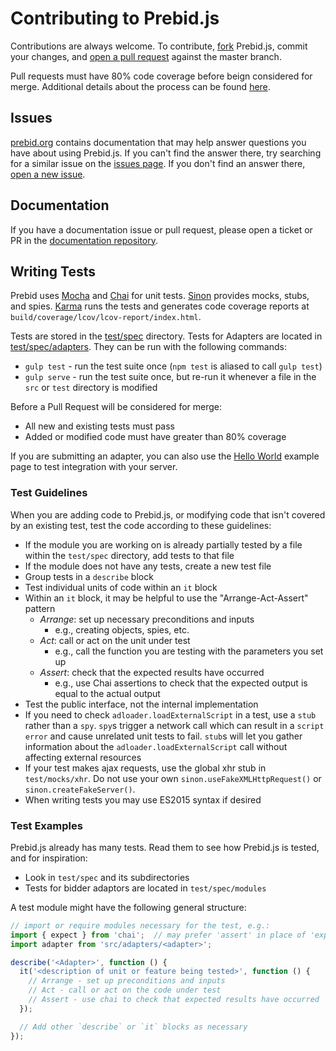 # Contributing to Prebid.js
Contributions are always welcome. To contribute, [fork](https://help.github.com/articles/fork-a-repo/) Prebid.js,
commit your changes, and [open a pull request](https://help.github.com/articles/using-pull-requests/) against the
master branch.

Pull requests must have 80% code coverage before beign considered for merge.
Additional details about the process can be found [here](./PR_REVIEW.md).

## Issues
[prebid.org](http://prebid.org/) contains documentation that may help answer questions you have about using Prebid.js.
If you can't find the answer there, try searching for a similar issue on the [issues page](https://github.com/prebid/Prebid.js/issues).
If you don't find an answer there, [open a new issue](https://github.com/prebid/Prebid.js/issues/new).

## Documentation
If you have a documentation issue or pull request, please open a ticket or PR in the [documentation repository](https://github.com/prebid/prebid.github.io).

## Writing Tests

Prebid uses [Mocha](http://mochajs.org/) and [Chai](http://chaijs.com/) for unit tests. [Sinon](http://sinonjs.org/)
provides mocks, stubs, and spies. [Karma](https://karma-runner.github.io/1.0/index.html) runs the tests and generates
code coverage reports at `build/coverage/lcov/lcov-report/index.html`.

Tests are stored in the [test/spec](test/spec) directory. Tests for Adapters are located in [test/spec/adapters](test/spec/adapters).
They can be run with the following commands:

- `gulp test` - run the test suite once (`npm test` is aliased to call `gulp test`)
- `gulp serve` - run the test suite once, but re-run it whenever a file in the `src` or `test` directory is modified

Before a Pull Request will be considered for merge:

- All new and existing tests must pass
- Added or modified code must have greater than 80% coverage

If you are submitting an adapter, you can also use the [Hello World](integrationExamples/gpt/hello_world.html) example page to test integration with your server.

### Test Guidelines
When you are adding code to Prebid.js, or modifying code that isn't covered by an existing test, test the code according to these guidelines:

- If the module you are working on is already partially tested by a file within the `test/spec` directory, add tests to that file
- If the module does not have any tests, create a new test file
- Group tests in a `describe` block
- Test individual units of code within an `it` block
- Within an `it` block, it may be helpful to use the "Arrange-Act-Assert" pattern
  - _Arrange_: set up necessary preconditions and inputs
    - e.g., creating objects, spies, etc.
  - _Act_: call or act on the unit under test
    - e.g., call the function you are testing with the parameters you set up
  - _Assert_: check that the expected results have occurred
    - e.g., use Chai assertions to check that the expected output is equal to the actual output
- Test the public interface, not the internal implementation
- If you need to check `adloader.loadExternalScript` in a test, use a `stub` rather than a `spy`. `spy`s trigger a network call which can result in a `script error` and cause unrelated unit tests to fail. `stub`s will let you gather information about the `adloader.loadExternalScript` call without affecting external resources
- If your test makes ajax requests, use the global xhr stub in `test/mocks/xhr`. Do not use your own `sinon.useFakeXMLHttpRequest()` or `sinon.createFakeServer()`.
- When writing tests you may use ES2015 syntax if desired

### Test Examples
Prebid.js already has many tests. Read them to see how Prebid.js is tested, and for inspiration:

- Look in `test/spec` and its subdirectories
- Tests for bidder adaptors are located in `test/spec/modules`

A test module might have the following general structure:

```JavaScript
// import or require modules necessary for the test, e.g.:
import { expect } from 'chai';  // may prefer 'assert' in place of 'expect'
import adapter from 'src/adapters/<adapter>';

describe('<Adapter>', function () {
  it('<description of unit or feature being tested>', function () {
    // Arrange - set up preconditions and inputs
    // Act - call or act on the code under test
    // Assert - use chai to check that expected results have occurred
  });

  // Add other `describe` or `it` blocks as necessary
});
```
